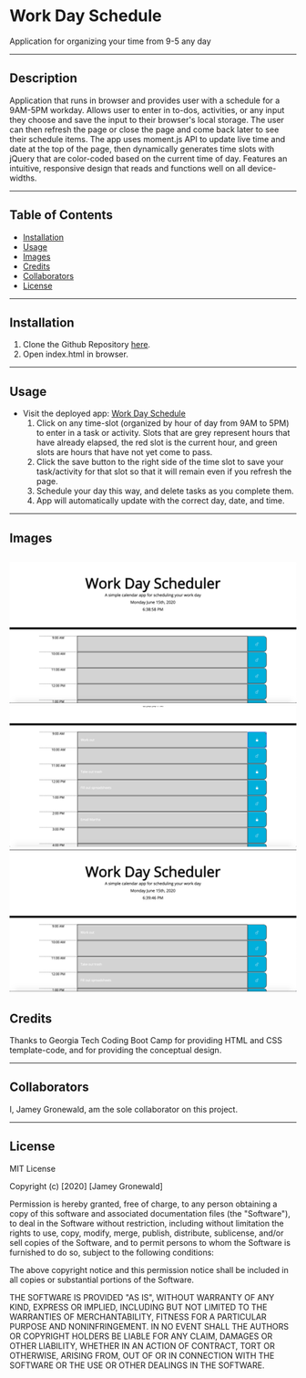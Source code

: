 # Work Day Schedule
Application for organizing your time from 9-5 any day

---

## Description
Application that runs in browser and provides user with a schedule for a 9AM-5PM workday. Allows user to enter in to-dos, activities, or any input they choose and save the input to their browser's local storage. The user can then refresh the page or close the page and come back later to see their schedule items. The app uses moment.js API to update live time and date at the top of the page, then dynamically generates time slots with jQuery that are color-coded based on the current time of day. Features an intuitive, responsive design that reads and functions well on all device-widths.

---

## Table of Contents

* [Installation](#Installation)
* [Usage](#Usage)
* [Images](#Images)
* [Credits](#Credits)
* [Collaborators](#Collaborators)
* [License](#License)

---

## Installation
1. Clone the Github Repository [here](https://github.com/jameygronewald/workDaySchedule).
2. Open index.html in browser.

---

## Usage
* Visit the deployed app: [Work Day Schedule](https://jameygronewald.github.io/workDaySchedule/)
    1. Click on any time-slot (organized by hour of day from 9AM to 5PM) to enter in a task or activity. Slots that are grey represent hours that have already elapsed, the red slot is the current hour, and green slots are hours that have not yet come to pass.
    2. Click the save button to the right side of the time slot to save your task/activity for that slot so that it will remain even if you refresh the page.
    3. Schedule your day this way, and delete tasks as you complete them.
    4. App will automatically update with the correct day, date, and time.

---

## Images
![Blank Schedule](./assets/demoImages/blankSchedule.png)
![Schedule with Activities](./assets/demoImages/scheduleWithActivities.png)
![Refreshed Page with Saved Activities](./assets/demoImages/activitiesOnRefresh.png)
---

## Credits
Thanks to Georgia Tech Coding Boot Camp for providing HTML and CSS template-code, and for providing the conceptual design.

---

## Collaborators
I, Jamey Gronewald, am the sole collaborator on this project.

---

## License

MIT License

Copyright (c) [2020] [Jamey Gronewald]

Permission is hereby granted, free of charge, to any person obtaining a copy
of this software and associated documentation files (the "Software"), to deal
in the Software without restriction, including without limitation the rights
to use, copy, modify, merge, publish, distribute, sublicense, and/or sell
copies of the Software, and to permit persons to whom the Software is
furnished to do so, subject to the following conditions:

The above copyright notice and this permission notice shall be included in all
copies or substantial portions of the Software.

THE SOFTWARE IS PROVIDED "AS IS", WITHOUT WARRANTY OF ANY KIND, EXPRESS OR
IMPLIED, INCLUDING BUT NOT LIMITED TO THE WARRANTIES OF MERCHANTABILITY,
FITNESS FOR A PARTICULAR PURPOSE AND NONINFRINGEMENT. IN NO EVENT SHALL THE
AUTHORS OR COPYRIGHT HOLDERS BE LIABLE FOR ANY CLAIM, DAMAGES OR OTHER
LIABILITY, WHETHER IN AN ACTION OF CONTRACT, TORT OR OTHERWISE, ARISING FROM,
OUT OF OR IN CONNECTION WITH THE SOFTWARE OR THE USE OR OTHER DEALINGS IN THE
SOFTWARE.